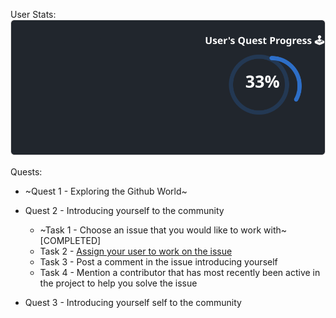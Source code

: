 
  User Stats:<br>
  ![User Draft Stats](/userCards/draft.svg?)

  
Quests:
  - ~Quest 1 - Exploring the Github World~
  - Quest 2 - Introducing yourself to the community
    - ~Task 1 - Choose an issue that you would like to work with~ [COMPLETED]
    - Task 2 - [Assign your user to work on the issue](https://github.com/caiton1/OSS-Doorway/issues/18)
    - Task 3 - Post a comment in the issue introducing yourself
    - Task 4 - Mention a contributor that has most recently been active in the project to help you solve the issue
    
  - Quest 3 - Introducing yourself self to the community
